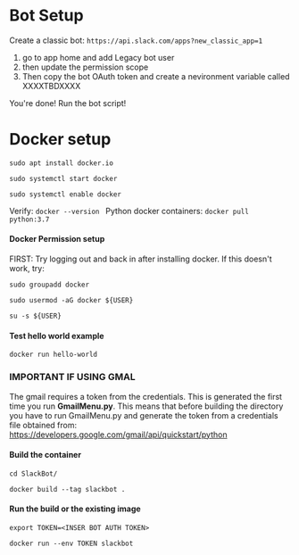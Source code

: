 
# Bot Setup

Create a classic bot: `https://api.slack.com/apps?new_classic_app=1`

1. go to app home and add Legacy bot user
2. then update the permission scope
3. Then copy the bot OAuth token and create a nevironment variable called XXXXTBDXXXX

You're done! Run the bot script!

# Docker setup

`sudo apt install docker.io`

`sudo systemctl start docker`

`sudo systemctl enable docker`

Verify: 
`docker --version
`
Python docker containers: 
`docker pull python:3.7`


#### Docker Permission setup

FIRST: Try logging out and back in after installing docker. If this doesn't work, try: 

`sudo groupadd docker`
 
`sudo usermod -aG docker ${USER}`

`su -s ${USER}`

#### Test hello world example

`docker run hello-world`

### IMPORTANT IF USING GMAL
The gmail requires a token from the credentials. This is generated the first time you run **GmailMenu.py**.
This means that before building the directory you have to run GmailMenu.py and generate the token from a credentials file obtained from: https://developers.google.com/gmail/api/quickstart/python

#### Build the container

`cd SlackBot/`

`docker build --tag slackbot .`

#### Run the build or the existing image

`export TOKEN=<INSER BOT AUTH TOKEN>`

`docker run --env TOKEN slackbot`


